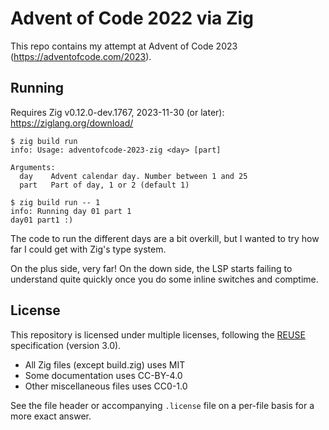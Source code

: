 <!--
SPDX-FileCopyrightText: 2023 Kalle Fagerberg

SPDX-License-Identifier: CC-BY-4.0
-->

# Advent of Code 2022 via Zig

This repo contains my attempt at Advent of Code 2023
(<https://adventofcode.com/2023>).

## Running

Requires Zig v0.12.0-dev.1767, 2023-11-30 (or later): <https://ziglang.org/download/>

```console
$ zig build run
info: Usage: adventofcode-2023-zig <day> [part]

Arguments:
  day    Advent calendar day. Number between 1 and 25
  part   Part of day, 1 or 2 (default 1)
```

```console
$ zig build run -- 1
info: Running day 01 part 1
day01 part1 :)
```

The code to run the different days are a bit overkill, but I wanted to try
how far I could get with Zig's type system.

On the plus side, very far! On the down side, the LSP starts failing to
understand quite quickly once you do some inline switches and comptime.

## License

This repository is licensed under multiple licenses, following the
[REUSE](https://reuse.software/) specification (version 3.0).

- All Zig files (except build.zig) uses MIT
- Some documentation uses CC-BY-4.0
- Other miscellaneous files uses CC0-1.0

See the file header or accompanying `.license` file on a per-file basis
for a more exact answer.
